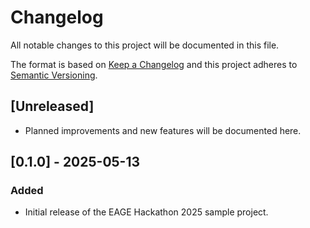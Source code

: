 # Changelog

All notable changes to this project will be documented in this file.

The format is based on [Keep a Changelog](https://keepachangelog.com/en/1.1.0/)
and this project adheres to [Semantic Versioning](https://semver.org/spec/v2.0.0.html).

## [Unreleased]

- Planned improvements and new features will be documented here.

## [0.1.0] - 2025-05-13

### Added
- Initial release of the EAGE Hackathon 2025 sample project.

